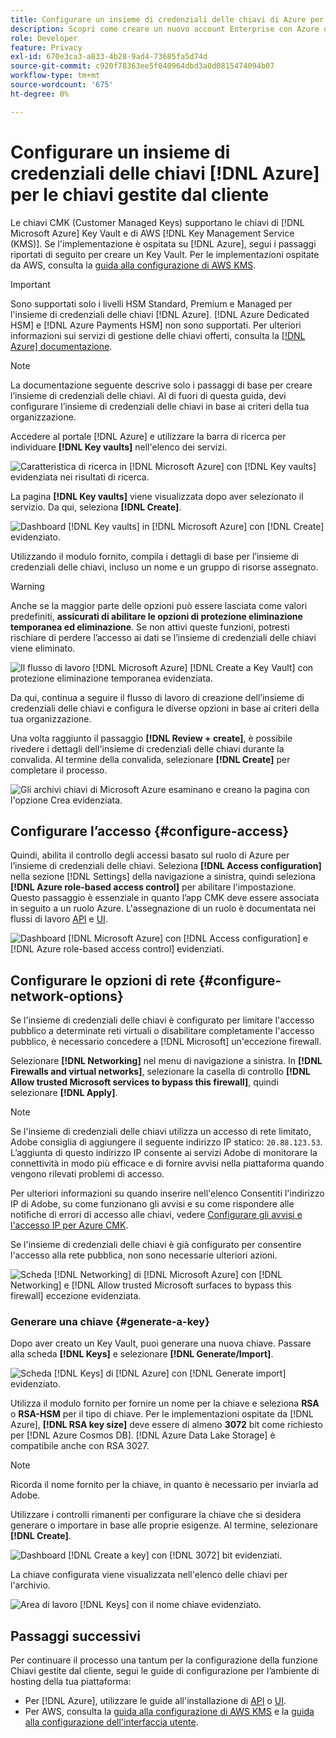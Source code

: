 ```yaml
---
title: Configurare un insieme di credenziali delle chiavi di Azure per le chiavi gestite dal cliente
description: Scopri come creare un nuovo account Enterprise con Azure o utilizzare un account Enterprise esistente e creare l’insieme di credenziali delle chiavi.
role: Developer
feature: Privacy
exl-id: 670e3ca3-a833-4b28-9ad4-73685fa5d74d
source-git-commit: c920f78363ee5f040964dbd3a0d0815474094b07
workflow-type: tm+mt
source-wordcount: '675'
ht-degree: 0%

---
```


# Configurare un insieme di credenziali delle chiavi [!DNL Azure] per le chiavi gestite dal cliente

Le chiavi CMK (Customer Managed Keys) supportano le chiavi di [!DNL Microsoft Azure] Key Vault e di AWS [!DNL Key Management Service (KMS)]. Se l&#39;implementazione è ospitata su [!DNL Azure], segui i passaggi riportati di seguito per creare un Key Vault. Per le implementazioni ospitate da AWS, consulta la [guida alla configurazione di AWS KMS](../aws/configure-kms.md).

>[!IMPORTANT]
>
>Sono supportati solo i livelli HSM Standard, Premium e Managed per l&#39;insieme di credenziali delle chiavi [!DNL Azure]. [!DNL Azure Dedicated HSM] e [!DNL Azure Payments HSM] non sono supportati. Per ulteriori informazioni sui servizi di gestione delle chiavi offerti, consulta la [[!DNL Azure] documentazione](https://learn.microsoft.com/en-us/azure/security/fundamentals/key-management#azure-key-management-services).

>[!NOTE]
>
>La documentazione seguente descrive solo i passaggi di base per creare l’insieme di credenziali delle chiavi. Al di fuori di questa guida, devi configurare l’insieme di credenziali delle chiavi in base ai criteri della tua organizzazione.

Accedere al portale [!DNL Azure] e utilizzare la barra di ricerca per individuare **[!DNL Key vaults]** nell&#39;elenco dei servizi.

![Caratteristica di ricerca in [!DNL Microsoft Azure] con [!DNL Key vaults] evidenziata nei risultati di ricerca.](../../../images/governance-privacy-security/customer-managed-keys/access-key-vaults.png)

La pagina **[!DNL Key vaults]** viene visualizzata dopo aver selezionato il servizio. Da qui, seleziona **[!DNL Create]**.

![Dashboard [!DNL Key vaults] in [!DNL Microsoft Azure] con [!DNL Create] evidenziato.](../../../images/governance-privacy-security/customer-managed-keys/create-key-vault.png)

Utilizzando il modulo fornito, compila i dettagli di base per l’insieme di credenziali delle chiavi, incluso un nome e un gruppo di risorse assegnato.

>[!WARNING]
>
>Anche se la maggior parte delle opzioni può essere lasciata come valori predefiniti, **assicurati di abilitare le opzioni di protezione eliminazione temporanea ed eliminazione**. Se non attivi queste funzioni, potresti rischiare di perdere l’accesso ai dati se l’insieme di credenziali delle chiavi viene eliminato.
>
>![Il flusso di lavoro [!DNL Microsoft Azure] [!DNL Create a Key Vault] con protezione eliminazione temporanea evidenziata.](../../../images/governance-privacy-security/customer-managed-keys/basic-config.png)

Da qui, continua a seguire il flusso di lavoro di creazione dell’insieme di credenziali delle chiavi e configura le diverse opzioni in base ai criteri della tua organizzazione.

Una volta raggiunto il passaggio **[!DNL Review + create]**, è possibile rivedere i dettagli dell&#39;insieme di credenziali delle chiavi durante la convalida. Al termine della convalida, selezionare **[!DNL Create]** per completare il processo.

![Gli archivi chiavi di Microsoft Azure esaminano e creano la pagina con l&#39;opzione Crea evidenziata.](../../../images/governance-privacy-security/customer-managed-keys/finish-creation.png)

## Configurare l’accesso {#configure-access}

Quindi, abilita il controllo degli accessi basato sul ruolo di Azure per l’insieme di credenziali delle chiavi. Seleziona **[!DNL Access configuration]** nella sezione [!DNL Settings] della navigazione a sinistra, quindi seleziona **[!DNL Azure role-based access control]** per abilitare l&#39;impostazione. Questo passaggio è essenziale in quanto l’app CMK deve essere associata in seguito a un ruolo Azure. L&#39;assegnazione di un ruolo è documentata nei flussi di lavoro [API](./api-set-up.md#assign-to-role) e [UI](./ui-set-up.md#assign-to-role).

![Dashboard [!DNL Microsoft Azure] con [!DNL Access configuration] e [!DNL Azure role-based access control] evidenziati.](../../../images/governance-privacy-security/customer-managed-keys/access-configuration.png)

## Configurare le opzioni di rete {#configure-network-options}

Se l&#39;insieme di credenziali delle chiavi è configurato per limitare l&#39;accesso pubblico a determinate reti virtuali o disabilitare completamente l&#39;accesso pubblico, è necessario concedere a [!DNL Microsoft] un&#39;eccezione firewall.

Selezionare **[!DNL Networking]** nel menu di navigazione a sinistra. In **[!DNL Firewalls and virtual networks]**, selezionare la casella di controllo **[!DNL Allow trusted Microsoft services to bypass this firewall]**, quindi selezionare **[!DNL Apply]**.

>[!NOTE]
>
>Se l&#39;insieme di credenziali delle chiavi utilizza un accesso di rete limitato, Adobe consiglia di aggiungere il seguente indirizzo IP statico: `20.88.123.53`. L’aggiunta di questo indirizzo IP consente ai servizi Adobe di monitorare la connettività in modo più efficace e di fornire avvisi nella piattaforma quando vengono rilevati problemi di accesso.
>
>Per ulteriori informazioni su quando inserire nell&#39;elenco Consentiti l&#39;indirizzo IP di Adobe, su come funzionano gli avvisi e su come rispondere alle notifiche di errori di accesso alle chiavi, vedere [Configurare gli avvisi e l&#39;accesso IP per Azure CMK](./alerts-and-ip-access.md).
>
>Se l&#39;insieme di credenziali delle chiavi è già configurato per consentire l&#39;accesso alla rete pubblica, non sono necessarie ulteriori azioni.

![Scheda [!DNL Networking] di [!DNL Microsoft Azure] con [!DNL Networking] e [!DNL Allow trusted Microsoft surfaces to bypass this firewall] eccezione evidenziata.](../../../images/governance-privacy-security/customer-managed-keys/networking.png)

### Generare una chiave {#generate-a-key}

Dopo aver creato un Key Vault, puoi generare una nuova chiave. Passare alla scheda **[!DNL Keys]** e selezionare **[!DNL Generate/Import]**.

![Scheda [!DNL Keys] di [!DNL Azure] con [!DNL Generate import] evidenziato.](../../../images/governance-privacy-security/customer-managed-keys/view-keys.png)

Utilizza il modulo fornito per fornire un nome per la chiave e seleziona **RSA** o **RSA-HSM** per il tipo di chiave. Per le implementazioni ospitate da [!DNL Azure], **[!DNL RSA key size]** deve essere di almeno **3072** bit come richiesto per [!DNL Azure Cosmos DB]. [!DNL Azure Data Lake Storage] è compatibile anche con RSA 3027.

>[!NOTE]
>
>Ricorda il nome fornito per la chiave, in quanto è necessario per inviarla ad Adobe.

Utilizzare i controlli rimanenti per configurare la chiave che si desidera generare o importare in base alle proprie esigenze. Al termine, selezionare **[!DNL Create]**.

![Dashboard [!DNL Create a key] con [!DNL 3072] bit evidenziati.](../../../images/governance-privacy-security/customer-managed-keys/configure-key.png)

La chiave configurata viene visualizzata nell&#39;elenco delle chiavi per l&#39;archivio.

![Area di lavoro [!DNL Keys] con il nome chiave evidenziato.](../../../images/governance-privacy-security/customer-managed-keys/key-added.png)

## Passaggi successivi

Per continuare il processo una tantum per la configurazione della funzione Chiavi gestite dal cliente, segui le guide di configurazione per l’ambiente di hosting della tua piattaforma:

- Per [!DNL Azure], utilizzare le guide all&#39;installazione di [API](./api-set-up.md) o [UI](./ui-set-up.md).
- Per AWS, consulta la [guida alla configurazione di AWS KMS](../aws/configure-kms.md) e la [guida alla configurazione dell&#39;interfaccia utente](../aws/ui-set-up.md).
